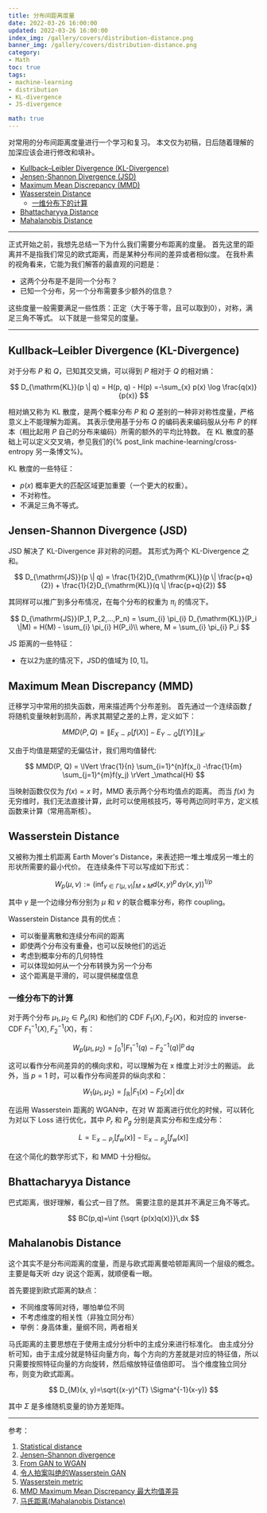```yaml
---
title: 分布间距离度量
date: 2022-03-26 16:00:00
updated: 2022-03-26 16:00:00
index_img: /gallery/covers/distribution-distance.png
banner_img: /gallery/covers/distribution-distance.png
category: 
- Math
toc: true
tags: 
- machine-learning
- distribution
- KL-divergence
- JS-divergence

math: true
---
```

<!-- omit in toc -->

对常用的分布间距离度量进行一个学习和复习。
本文仅为初稿，日后随着理解的加深应该会进行修改和填补。

<!-- more -->

- [Kullback–Leibler Divergence (KL-Divergence)](#kullbackleibler-divergence-kl-divergence)
- [Jensen-Shannon Divergence (JSD)](#jensen-shannon-divergence-jsd)
- [Maximum Mean Discrepancy (MMD)](#maximum-mean-discrepancy-mmd)
- [Wasserstein Distance](#wasserstein-distance)
  - [一维分布下的计算](#一维分布下的计算)
- [Bhattacharyya Distance](#bhattacharyya-distance)
- [Mahalanobis Distance](#mahalanobis-distance)

---------

正式开始之前，我想先总结一下为什么我们需要分布距离的度量。
首先这里的距离并不是指我们常见的欧式距离，而是某种分布间的差异或者相似度。
在我朴素的视角看来，它能为我们解答的最直观的问题是：
- 这两个分布是不是同一个分布？
- 已知一个分布，另一个分布需要多少额外的信息？

这些度量一般需要满足一些性质：正定（大于等于零，且可以取到0），对称，满足三角不等式。
以下就是一些常见的度量。

---
## Kullback–Leibler Divergence (KL-Divergence)

对于分布 $P$ 和 $Q$，已知其交叉熵，可以得到 $P$ 相对于 $Q$ 的相对熵：

$$
D_{\mathrm{KL}}(p \| q) = H(p, q) - H(p) =-\sum_{x} p(x) \log \frac{q(x)}{p(x)}
$$

相对熵又称为 KL 散度，是两个概率分布 $P$ 和 $Q$ 差别的一种非对称性度量，严格意义上不能理解为距离。
其表示使用基于分布 $Q$ 的编码表来编码服从分布 $P$ 的样本（相比起用 $P$ 自己的分布来编码）所需的额外的平均比特数。
在 KL 散度的基础上可以定义交叉墒，参见我们的{% post_link machine-learning/cross-entropy 另一条博文%}。

KL 散度的一些特征：
- $p(x)$ 概率更大的匹配区域更加重要（一个更大的权重）。
- 不对称性。
- 不满足三角不等式。

## Jensen-Shannon Divergence (JSD)

JSD 解决了 KL-Divergence 非对称的问题。
其形式为两个 KL-Divergence 之和。

$$
D_{\mathrm{JS}}(p \| q) = \frac{1}{2}D_{\mathrm{KL}}(p \| \frac{p+q}{2}) + \frac{1}{2}D_{\mathrm{KL}}(q \| \frac{p+q}{2})
$$

其同样可以推广到多分布情况，在每个分布的权重为 $\pi_{i}$ 的情况下。

$$
D_{\mathrm{JS}}(P_1, P_2,...,P_n) = \sum_{i} \pi_{i} D_{\mathrm{KL}}(P_i \|M) = H(M) - \sum_{i} \pi_{i} H(P_i)\\
where, M = \sum_{i} \pi_{i} P_i
$$


JS 距离的一些特征：
- 在以2为底的情况下，JSD的值域为 $[0, 1]$。

## Maximum Mean Discrepancy (MMD)

迁移学习中常用的损失函数，用来描述两个分布差别。
首先通过一个连续函数 $f$ 将随机变量映射到高阶，再求其期望之差的上界，定义如下：

$$
MMD(P, Q) = \lVert E_{X \sim P}[ f(X) ] - E_{Y \sim Q}[ f(Y) ]\rVert _\mathcal{H}
$$

又由于均值是期望的无偏估计，我们用均值替代:

$$
MMD(P, Q) = \lVert \frac{1}{n} \sum_{i=1}^{n}f(x_i) -\frac{1}{m} \sum_{j=1}^{m}f(y_j) \rVert _\mathcal{H}
$$

当映射函数仅仅为 $f(x)=x$ 时，MMD 表示两个分布均值点的距离。
而当 $f(x)$ 为无穷维时，我们无法直接计算，此时可以使用核技巧，等号两边同时平方，定义核函数来计算（常用高斯核）。

## Wasserstein Distance

又被称为推土机距离 Earth Mover's Distance，来表述把一堆土堆成另一堆土的形状所需要的最小代价。
在连续条件下可以写成如下形式：

$$
W_{p}(\mu ,\nu):=\left(\inf _{\gamma \in \Gamma (\mu ,\nu )}\int _{M\times M}d(x,y)^{p}\,\mathrm {d} \gamma (x,y)\right)^{1/p}
$$

其中 $\gamma$ 是一个边缘分布分别为 $\mu$ 和 $\nu$ 的联合概率分布，称作 coupling。

Wasserstein Distance 具有的优点：
- 可以衡量离散和连续分布间的距离
- 即使两个分布没有重叠，也可以反映他们的远近
- 考虑到概率分布的几何特性
- 可以体现如何从一个分布转换为另一个分布
- 这个距离是平滑的，可以提供梯度信息

### 一维分布下的计算

对于两个分布 $\mu _{1},\mu _{2}\in P_{p}(\mathbb {R} )$ 和他们的 CDF $F_1(X), F_2(X)$，和对应的 inverse-CDF $F_1^{-1}(X), F_2^{-1}(X)$，有：

$$
W_{p}(\mu _{1},\mu _{2})=\int _{0}^{1}\left|F_{1}^{-1}(q)-F_{2}^{-1}(q)\right|^{p}\,\mathrm {d} q
$$

这可以看作分布间差异的的横向求和，可以理解为在 x 维度上对沙土的搬运。
此外，当 $p=1$ 时，可以看作分布间差异的纵向求和：

$$
W_{1}(\mu _{1},\mu _{2})=\int _{\mathbb {R} }\left|F_{1}(x)-F_{2}(x)\right|\,\mathrm {d} x
$$

在运用 Wasserstein 距离的 WGAN中，在对 W 距离进行优化的时候，可以转化为对以下 Loss 进行优化，其中 $P_r$ 和 $P_g$ 分别是真实分布和生成分布：

$$
L = \mathbb{E}_{x \sim P_r} [f_w(x)] - \mathbb{E}_{x \sim P_g} [f_w(x)]
$$

在这个简化的数学形式下，和 MMD 十分相似。

## Bhattacharyya Distance

巴式距离，很好理解，看公式一目了然。
需要注意的是其并不满足三角不等式。

$$
BC(p,q)=\int {\sqrt {p(x)q(x)}}\,dx
$$

## Mahalanobis Distance

这个其实不是分布间距离的度量，而是与欧式距离曼哈顿距离同一个层级的概念。
主要是每天听 dzy 说这个距离，就顺便看一眼。

首先要提到欧式距离的缺点：
- 不同维度等同对待，哪怕单位不同
- 不考虑维度的相关性（非独立同分布）
- 举例：身高体重，量纲不同，两者相关

马氏距离的主要思想在于使用主成分分析中的主成分来进行标准化。
由主成分分析可知，由于主成分就是特征向量方向，每个方向的方差就是对应的特征值，所以只需要按照特征向量的方向旋转，然后缩放特征值倍即可。
当个维度独立同分布，则变为欧式距离。

$$
D_{M}(x, y)=\sqrt{(x-y)^{T} \Sigma^{-1}(x-y)}
$$

其中 $\Sigma$ 是多维随机变量的协方差矩阵。

---
参考：
1. [Statistical distance](https://en.wikipedia.org/wiki/Statistical_distance)
2. [Jensen–Shannon divergence](https://en.wikipedia.org/wiki/Jensen–Shannon_divergence)
3. [From GAN to WGAN](https://lilianweng.github.io/posts/2017-08-20-gan/)
4. [令人拍案叫绝的Wasserstein GAN](https://zhuanlan.zhihu.com/p/25071913)
5. [Wasserstein metric](https://en.wikipedia.org/wiki/Wasserstein_metric)
6. [MMD Maximum Mean Discrepancy 最大均值差异](https://zhuanlan.zhihu.com/p/163839117)
7. [马氏距离(Mahalanobis Distance)](https://zhuanlan.zhihu.com/p/46626607)